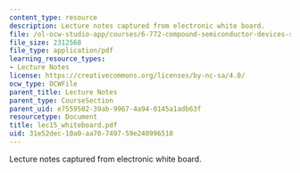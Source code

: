 ```yaml
---
content_type: resource
description: Lecture notes captured from electronic white board.
file: /ol-ocw-studio-app/courses/6-772-compound-semiconductor-devices-spring-2003/31e52dec10a0aa70749759e240996510_lec15_whiteboard.pdf
file_size: 2312568
file_type: application/pdf
learning_resource_types:
- Lecture Notes
license: https://creativecommons.org/licenses/by-nc-sa/4.0/
ocw_type: OCWFile
parent_title: Lecture Notes
parent_type: CourseSection
parent_uid: e7559502-39ab-9967-4a94-0145a1adb63f
resourcetype: Document
title: lec15_whiteboard.pdf
uid: 31e52dec-10a0-aa70-7497-59e240996510
---
```

Lecture notes captured from electronic white board.